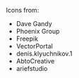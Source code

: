 Icons from:
- Dave Gandy
- Phoenix Group
- Freepik
- VectorPortal
- denis.klyuchnikov.1
- AbtoCreative
- ariefstudio